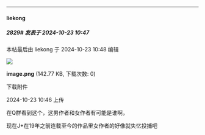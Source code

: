 ﻿
*****

####  liekong  
##### 2829#       发表于 2024-10-23 10:47

 本帖最后由 liekong 于 2024-10-23 10:48 编辑 

<img src="https://img.saraba1st.com/forum/202410/23/104645rrzb1z1uv01bh1ot.png" referrerpolicy="no-referrer">

<strong>image.png</strong> (142.77 KB, 下载次数: 0)

下载附件

2024-10-23 10:46 上传

在Q群看到这个，这男作者和女作者有可能是谁啊，

现在J+在19年之前连载至今的作品里女作者的好像就失忆投捕吧

